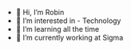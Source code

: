 - 👋 Hi, I’m Robin
- 👀 I’m interested in - Technology
- 🌱 I’m learning all the time
- 💞️ I’m currently working at Sigma

<!---
✨ special ✨ repository because its `README.md` (this file) appears on your GitHub profile.
You can click the Preview link to take a look at your changes.
--->
